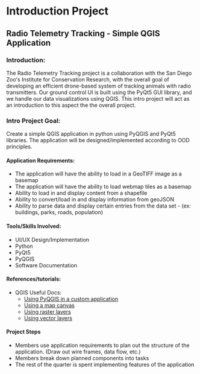 # Introduction Project 

## Radio Telemetry Tracking - Simple QGIS Application

### Introduction:
The Radio Telemetry Tracking project is a collaboration with the San Diego Zoo's Institute for Conservation Research, with the overall goal of developing an efficient drone-based system of tracking animals with radio transmitters. Our ground control UI is built using the PyQt5 GUI library, and we handle our data visualizations using QGIS. This intro project will act as an introduction to this aspect the the overall project.

### Intro Project Goal:
Create a simple QGIS application in python using PyQGIS and PyQt5 libraries. The application will be designed/implemented according to OOD principles.

#### Application Requirements:
 - The application will have the ability to load in a GeoTIFF image as a basemap
 - The application will have the ability to load webmap tiles as a basemap
 - Ability to load in and display content from a shapefile
 - Ability to convert/load in and display information from geoJSON
 - Ability to parse data and display certain entries from the data set - (ex: buildings, parks, roads, population)

#### Tools/Skills Involved:
 - UI/UX Design/Implementation
 - Python 
 - PyQt5
 - PyQGIS
 - Software Documentation

#### References/tutorials:
 * QGIS Useful Docs:
     - <a href="https://docs.qgis.org/3.4/en/docs/pyqgis_developer_cookbook/intro.html"> Using PyQGIS in a custom application </a>
     - <a href="https://docs.qgis.org/2.8/en/docs/pyqgis_developer_cookbook/canvas.html">Using a map canvas</a>
     - <a href="https://docs.qgis.org/2.8/en/docs/pyqgis_developer_cookbook/raster.html">Using raster layers</a>
     - <a href="https://docs.qgis.org/2.8/en/docs/pyqgis_developer_cookbook/vector.html">Using vector layers</a>

#### Project Steps
* Members use application requirements to plan out the structure of the application. (Draw out wire frames, data flow, etc.)
* Members break down planned components into tasks
* The rest of the quarter is spent implementing features of the application

